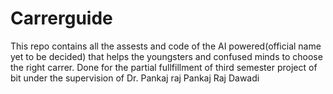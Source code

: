 # Carrerguide
This repo contains all the assests and code of the AI powered(official name yet to be decided) that helps the youngsters and confused minds to choose the right carrer. Done for the partial fullfillment of third semester project of bit under the supervision of Dr. Pankaj raj Pankaj Raj Dawadi
